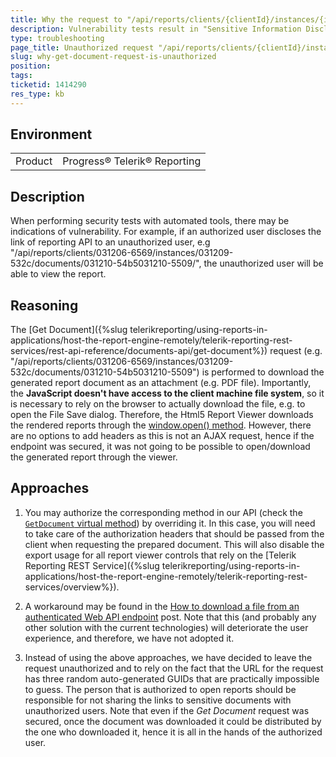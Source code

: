```yaml
---
title: Why the request to "/api/reports/clients/{clientId}/instances/{instanceId}/documents/{documentId} is not authorized"
description: Vulnerability tests result in "Sensitive Information Disclosure via API Response", "Internal Path Disclosure" or similar on "/api/reports/clients/{clientId}/instances/{instanceId}/documents/{documentId}"
type: troubleshooting
page_title: Unauthorized request "/api/reports/clients/{clientId}/instances/{instanceId}/documents/{documentId}"
slug: why-get-document-request-is-unauthorized
position: 
tags: 
ticketid: 1414290
res_type: kb
---
```


## Environment
<table>
	<tbody>
		<tr>
			<td>Product</td>
			<td>Progress® Telerik® Reporting</td>
		</tr>
	</tbody>
</table>

## Description

When performing security tests with automated tools, there may be indications of vulnerability. For example, if an authorized user discloses the link of reporting API to an unauthorized user, e.g "/api/reports/clients/031206-6569/instances/031209-532c/documents/031210-54b5031210-5509/", the unauthorized user will be able to view the report.

## Reasoning

The [Get Document]({%slug telerikreporting/using-reports-in-applications/host-the-report-engine-remotely/telerik-reporting-rest-services/rest-api-reference/documents-api/get-document%}) request (e.g. "/api/reports/clients/031206-6569/instances/031209-532c/documents/031210-54b5031210-5509") is performed to download the generated report document as an attachment (e.g. PDF file). Importantly, the __JavaScript doesn't have access to the client machine file system__, so it is necessary to rely on the browser to actually download the file, e.g. to open the File Save dialog. Therefore, the Html5 Report Viewer downloads the rendered reports through the [window.open() method](https://developer.mozilla.org/en-US/docs/Web/API/Window/open). However, there are no options to add headers as this is not an AJAX request, hence if the endpoint was secured, it was not going to be possible to open/download the generated report through the viewer.

## Approaches

1. You may authorize the corresponding method in our API (check the [`GetDocument` virtual method](/api/Telerik.Reporting.Services.WebApi.ReportsControllerBase#Telerik_Reporting_Services_WebApi_ReportsControllerBase_GetDocument_System_String_System_String_System_String_)) by overriding it. In this case, you will need to take care of the authorization headers that should be passed from the client when requesting the prepared document. This will also disable the export usage for all report viewer controls that rely on the [Telerik Reporting REST Service]({%slug telerikreporting/using-reports-in-applications/host-the-report-engine-remotely/telerik-reporting-rest-services/overview%}).

1. A workaround may be found in the [How to download a file from an authenticated Web API endpoint](https://royaljay.com/development/how-to-download-files-from-authenticated-web-api-endpoints/) post. Note that this (and probably any other solution with the current technologies) will deteriorate the user experience, and therefore, we have not adopted it.

1. Instead of using the above approaches, we have decided to leave the request unauthorized and to rely on the fact that the URL for the request has three random auto-generated GUIDs that are practically impossible to guess. The person that is authorized to open reports should be responsible for not sharing the links to sensitive documents with unauthorized users. Note that even if the _Get Document_ request was secured, once the document was downloaded it could be distributed by the one who downloaded it, hence it is all in the hands of the authorized user.
